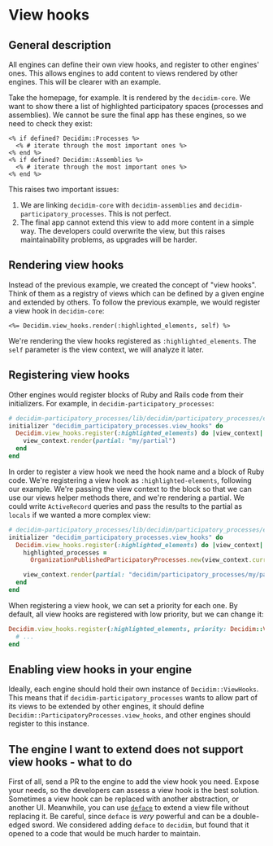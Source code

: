 # View hooks

## General description

All engines can define their own view hooks, and register to other engines' ones. This allows engines to add content to views rendered by other engines. This will be clearer with an example.

Take the homepage, for example. It is rendered by the `decidim-core`. We want to show there a list of highlighted participatory spaces (processes and assemblies). We cannot be sure the final app has these engines, so we need to check they exist:

```erb
<% if defined? Decidim::Processes %>
  <% # iterate through the most important ones %>
<% end %>
<% if defined? Decidim::Assemblies %>
  <% # iterate through the most important ones %>
<% end %>
```

This raises two important issues:

1. We are linking `decidim-core` with `decidim-assemblies` and `decidim-participatory_processes`. This is not perfect.
1. The final app cannot extend this view to add more content in a simple way. The developers could overwrite the view, but this raises maintainability problems, as upgrades will be harder.

## Rendering view hooks

Instead of the previous example, we created the concept of "view hooks". Think of them as a registry of views which can be defined by a given engine and extended by others. To follow the previous example, we would register a view hook in `decidim-core`:

```erb
<%= Decidim.view_hooks.render(:highlighted_elements, self) %>
```

We're rendering the view hooks registered as `:highlighted_elements`. The `self` parameter is the view context, we will analyze it later.

## Registering view hooks

Other engines would register blocks of Ruby and Rails code from their initializers. For example, in `decidim-participatory_processes`:

```ruby
# decidim-participatory_processes/lib/decidim/participatory_processes/engine.rb
initializer "decidim_participatory_processes.view_hooks" do
  Decidim.view_hooks.register(:highlighted_elements) do |view_context|
    view_context.render(partial: "my/partial")
  end
end
```

In order to register a view hook we need the hook name and a block of Ruby code. We're registering a view hook as `:highlighted-elements`, following our example. We're passing the view context to the block so that we can use our views helper methods there, and we're rendering a partial. We could write `ActiveRecord` queries and pass the results to the partial as `locals` if we wanted a more complex view:

```ruby
# decidim-participatory_processes/lib/decidim/participatory_processes/engine.rb
initializer "decidim_participatory_processes.view_hooks" do
  Decidim.view_hooks.register(:highlighted_elements) do |view_context|
    highlighted_processes =
      OrganizationPublishedParticipatoryProcesses.new(view_context.current_organization) | HighlightedParticipatoryProcesses.new

    view_context.render(partial: "decidim/participatory_processes/my/partial", locals: { highlighted_processes: highlighted_processes })
  end
end
```

When registering a view hook, we can set a priority for each one. By default, all view hooks are registered with low priority, but we can change it:

```ruby
Decidim.view_hooks.register(:highlighted_elements, priority: Decidim::ViewHooks::HIGH_PRIORITY) do |view_context|
  # ...
end
```

## Enabling view hooks in your engine

Ideally, each engine should hold their own instance of `Decidim::ViewHooks`. This means that if `decidim-participatory_processes` wants to allow part of its views to be extended by other engines, it should define `Decidim::ParticipatoryProcesses.view_hooks`, and other engines should register to this instance.

## The engine I want to extend does not support view hooks - what to do

First of all, send a PR to the engine to add the view hook you need. Expose your needs, so the developers can assess a view hook is the best solution. Sometimes a view hook can be replaced with another abstraction, or another UI. Meanwhile, you can use [`deface`](https://github.com/spree/deface) to extend a view file without replacing it. Be careful, since `deface` is _very_ powerful and can be a double-edged sword. We considered adding `deface` to `decidim`, but found that it opened to a code that would be much harder to maintain.
